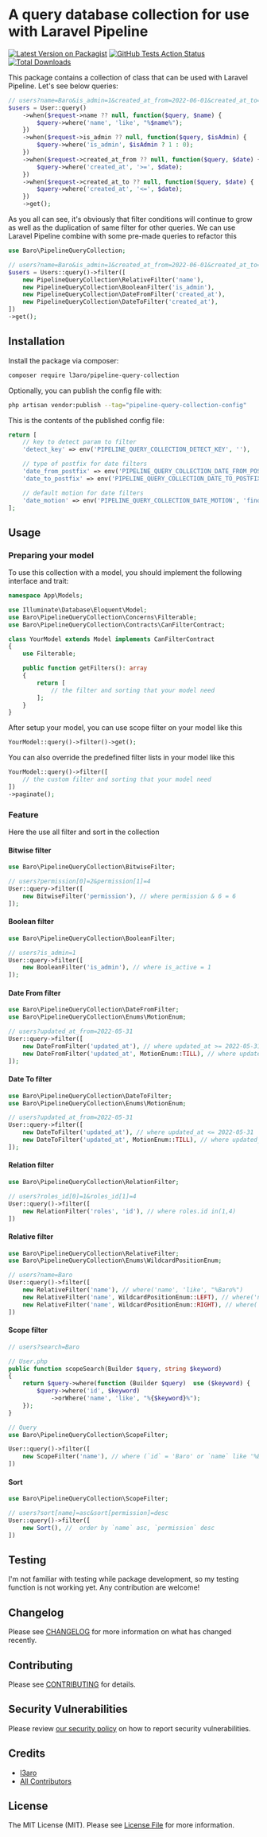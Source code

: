 
# A query database collection for use with Laravel Pipeline

[![Latest Version on Packagist](https://img.shields.io/packagist/v/l3aro/pipeline-query-collection.svg?style=flat-square)](https://packagist.org/packages/l3aro/pipeline-query-collection)
[![GitHub Tests Action Status](https://img.shields.io/github/workflow/status/l3aro/pipeline-query-collection/run-tests?label=tests)](https://github.com/l3aro/pipeline-query-collection/actions?query=workflow%3Arun-tests+branch%3Amain)
[![Total Downloads](https://img.shields.io/packagist/dt/l3aro/pipeline-query-collection.svg?style=flat-square)](https://packagist.org/packages/l3aro/pipeline-query-collection)

This package contains a collection of class that can be used with Laravel Pipeline. Let's see below queries:

```php
// users?name=Baro&is_admin=1&created_at_from=2022-06-01&created_at_to=2022-06-31
$users = User::query()
    ->when($request->name ?? null, function($query, $name) {
        $query->where('name', 'like', "%$name%");
    })
    ->when($request->is_admin ?? null, function($query, $isAdmin) {
        $query->where('is_admin', $isAdmin ? 1 : 0);
    })
    ->when($request->created_at_from ?? null, function($query, $date) {
        $query->where('created_at', '>=', $date);
    })
    ->when($request->created_at_to ?? null, function($query, $date) {
        $query->where('created_at', '<=', $date);
    })
    ->get();
```

As you all can see,  it's obviously that filter conditions will continue to grow as well as the duplication of same filter for other queries. We can use Laravel Pipeline combine with some pre-made queries to refactor this

```php
use Baro\PipelineQueryCollection;

// users?name=Baro&is_admin=1&created_at_from=2022-06-01&created_at_to=2022-06-31
$users = Users::query()->filter([
    new PipelineQueryCollection\RelativeFilter('name'),
    new PipelineQueryCollection\BooleanFilter('is_admin'),
    new PipelineQueryCollection\DateFromFilter('created_at'),
    new PipelineQueryCollection\DateToFilter('created_at'),
])
->get();
```

## Installation

Install the package via composer:

```bash
composer require l3aro/pipeline-query-collection
```

Optionally, you can publish the config file with:

```bash
php artisan vendor:publish --tag="pipeline-query-collection-config"
```

This is the contents of the published config file:

```php
return [
    // key to detect param to filter
    'detect_key' => env('PIPELINE_QUERY_COLLECTION_DETECT_KEY', ''),

    // type of postfix for date filters
    'date_from_postfix' => env('PIPELINE_QUERY_COLLECTION_DATE_FROM_POSTFIX', 'from'),
    'date_to_postfix' => env('PIPELINE_QUERY_COLLECTION_DATE_TO_POSTFIX', 'to'),

    // default motion for date filters
    'date_motion' => env('PIPELINE_QUERY_COLLECTION_DATE_MOTION', 'find'),
];
```

## Usage
### Preparing your model
To use this collection with a model, you should implement the following interface and trait:

```php
namespace App\Models;

use Illuminate\Database\Eloquent\Model;
use Baro\PipelineQueryCollection\Concerns\Filterable;
use Baro\PipelineQueryCollection\Contracts\CanFilterContract;

class YourModel extends Model implements CanFilterContract
{
    use Filterable;

    public function getFilters(): array
    {
        return [
            // the filter and sorting that your model need
        ];
    }
}
```

After setup your model, you can use scope filter on your model like this

```php
YourModel::query()->filter()->get();
```

You can also override the predefined filter lists in your model like this

```php
YourModel::query()->filter([
    // the custom filter and sorting that your model need
])
->paginate();
```

### Feature
Here the use all filter and sort in the collection

#### Bitwise filter

```php
use Baro\PipelineQueryCollection\BitwiseFilter;

// users?permission[0]=2&permission[1]=4
User::query->filter([
    new BitwiseFilter('permission'), // where permission & 6 = 6
]);
```

#### Boolean filter

```php
use Baro\PipelineQueryCollection\BooleanFilter;

// users?is_admin=1
User::query->filter([
    new BooleanFilter('is_admin'), // where is_active = 1
]);
```

#### Date From filter
```php
use Baro\PipelineQueryCollection\DateFromFilter;
use Baro\PipelineQueryCollection\Enums\MotionEnum;

// users?updated_at_from=2022-05-31
User::query->filter([
    new DateFromFilter('updated_at'), // where updated_at >= 2022-05-31
    new DateFromFilter('updated_at', MotionEnum::TILL), // where updated_at > 2022-05-31
]);
```

#### Date To filter
```php
use Baro\PipelineQueryCollection\DateToFilter;
use Baro\PipelineQueryCollection\Enums\MotionEnum;

// users?updated_at_from=2022-05-31
User::query->filter([
    new DateToFilter('updated_at'), // where updated_at <= 2022-05-31
    new DateToFilter('updated_at', MotionEnum::TILL), // where updated_at < 2022-05-31
]);
```

#### Relation filter
```php
use Baro\PipelineQueryCollection\RelationFilter;

// users?roles_id[0]=1&roles_id[1]=4
User::query()->filter([
    new RelationFilter('roles', 'id'), // where roles.id in(1,4)
])
```

#### Relative filter

```php
use Baro\PipelineQueryCollection\RelativeFilter;
use Baro\PipelineQueryCollection\Enums\WildcardPositionEnum;

// users?name=Baro
User::query()->filter([
    new RelativeFilter('name'), // where('name', 'like', "%Baro%")
    new RelativeFilter('name', WildcardPositionEnum::LEFT), // where('name', 'like', "%Baro")
    new RelativeFilter('name', WildcardPositionEnum::RIGHT), // where('name', 'like', "Baro%")
])
```

#### Scope filter
```php
// users?search=Baro

// User.php
public function scopeSearch(Builder $query, string $keyword)
{
    return $query->where(function (Builder $query)  use ($keyword) {
        $query->where('id', $keyword)
            ->orWhere('name', 'like', "%{$keyword}%");
    });
}

// Query
use Baro\PipelineQueryCollection\ScopeFilter;

User::query()->filter([
    new ScopeFilter('name'), // where (`id` = 'Baro' or `name` like '%Baro%')
])
```
#### Sort
```php
use Baro\PipelineQueryCollection\ScopeFilter;

// users?sort[name]=asc&sort[permission]=desc
User::query()->filter([
    new Sort(), //  order by `name` asc, `permission` desc
])
```

## Testing

I'm not familiar with testing while package development, so my testing function is not working yet. Any contribution are welcome!

## Changelog

Please see [CHANGELOG](CHANGELOG.md) for more information on what has changed recently.

## Contributing

Please see [CONTRIBUTING](https://github.com/spatie/.github/blob/main/CONTRIBUTING.md) for details.

## Security Vulnerabilities

Please review [our security policy](../../security/policy) on how to report security vulnerabilities.

## Credits

- [l3aro](https://github.com/l3aro)
- [All Contributors](../../contributors)

## License

The MIT License (MIT). Please see [License File](LICENSE.md) for more information.
